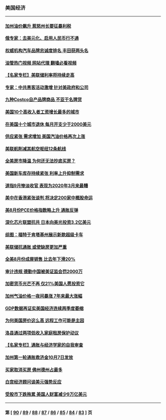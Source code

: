 ### 美国经济
---
#### [加州油价飙升 惹怒州长要征暴利税](../../pages/ncid1078158/n13838204.md?10040445) 
#### [俄专家：去美元化、启用人民币行不通](../../pages/ncid1078158/n13837392.md?10040445) 
#### [权威机构汽车品牌忠诚度排名 丰田获两头名](../../pages/ncid1078158/n13836510.md?10040445) 
#### [油管热门视频 网站代理 翻墙必看视频](http://209.222.30.114:81/youtube.html?10040445)
#### [【名家专栏】美联储利率将持续走高](../../pages/ncid1078158/n13836990.md?10040445) 
#### [专家：中共黑客活动激增 针对美政府和公司](../../pages/ncid1078158/n13837254.md?10040445) 
#### [九种Costco自产品牌商品 不亚于名牌货](../../pages/ncid1078158/n13835875.md?10040445) 
#### [美国10个高收入者工资增长最多的城市](../../pages/ncid1078158/n13836986.md?10040445) 
#### [在美国十个城市退休 每月开支少于2000美元](../../pages/ncid1078158/n13833986.md?10040445) 
#### [供应紧张 需求增加 美国汽油价格再次上涨](../../pages/ncid1078158/n13836959.md?10040445) 
#### [美联航削减其航空枢纽12条航线](../../pages/ncid1078158/n13836894.md?10040445) 
#### [全美房市降温 为何还无法抄底买房？](../../pages/ncid1078158/n13836669.md?10040445) 
#### [美国新车库存持续紧张 利率上升抑制需求](../../pages/ncid1078158/n13836599.md?10040445) 
#### [道指9月惨淡收官 表现为2020年3月来最糟](../../pages/ncid1078158/n13836475.md?10040445) 
#### [美中在香港紧张谈判 将决定200家中概股命运](../../pages/ncid1078158/n13834602.md?10040445) 
#### [美8月份PCE价格指数略上升 通胀反弹](../../pages/ncid1078158/n13836319.md?10040445) 
#### [深化芯片联盟抗共 日本向美光投资3.2亿美元](../../pages/ncid1078158/n13836337.md?10040445) 
#### [组图：福特于肯塔基州展示新款超级卡车](../../pages/ncid1078158/n13835323.md?10040445) 
#### [美联储抗通胀 或使缺房更加严重](../../pages/ncid1078158/n13835866.md?10040445) 
#### [全美8月份成屋销售 比去年下滑20%](../../pages/ncid1078158/n13835835.md?10040445) 
#### [审计违规 德勤中国被美证监会罚2000万](../../pages/ncid1078158/n13835766.md?10040445) 
#### [加密货币光芒不再 仅21%美国人愿投资它](../../pages/ncid1078158/n13835696.md?10040445) 
#### [加州气油价格一夜间暴涨 7年来最大涨幅](../../pages/ncid1078158/n13835638.md?10040445) 
#### [GDP数据再证实美国经济连续两季度萎缩](../../pages/ncid1078158/n13835544.md?10040445) 
#### [为何美国房价这么高 远程工作可能是主因](../../pages/ncid1078158/n13834858.md?10040445) 
#### [洛县通过两项低收入家庭租房保护动议](../../pages/ncid1078158/n13834780.md?10040445) 
#### [【名家专栏】通胀与经济学家的自我审查](../../pages/ncid1078158/n13834612.md?10040445) 
#### [加州第一轮通胀救济金10月7日发放](../../pages/ncid1078158/n13834760.md?10040445) 
#### [买家取消买房 佛州德州占最多](../../pages/ncid1078158/n13834755.md?10040445) 
#### [白宫经济顾问谈美元强势反应](../../pages/ncid1078158/n13834537.md?10040445) 
#### [受股市下跌拖累 美国人财富减少9万亿美元](../../pages/ncid1078158/n13834006.md?10040445) 

---
#### 第 [ [90](./90.md?10040445) / [89](./89.md?10040445) / [88](./88.md?10040445) / [87](./87.md?10040445) / [86](./86.md?10040445) / [85](./85.md?10040445) / [84](./84.md?10040445) / [83](./83.md?10040445) ] 页
